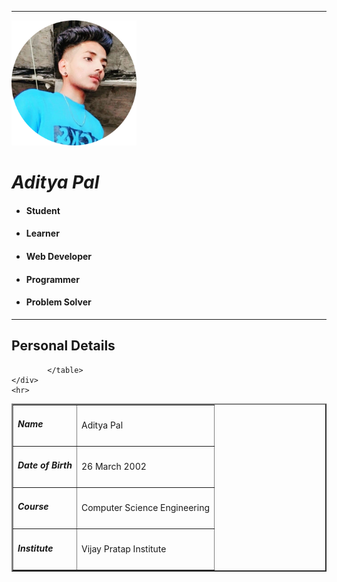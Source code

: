  </div>
    <hr id="hr1">
    <div class="shortProfile">
            <img id="profilePic" src="aditya.png" width="200px" alt="Aditya's Profile Photo">
            <h1><em>Aditya Pal</em></h1>
            <ul>
            <li><h4>Student</h4></li>
            <li><h4>Learner</h4></li>
            <li><h4>Web Developer</h4></li>
            <li><h4>Programmer</h4></li>
            <li><h4>Problem Solver</h4></li>
            </ul>
    </div>
    <hr>
    <div class="personalDetails">
            <h2>Personal Details</h2>
            <table  border="2px" cellspacing="15">
                    <tr>
                            <td>
                                    <h5>Name</h5>
                            </td>
                            <td>
                                    <p>Aditya Pal</p6>
                            </td>
                    </tr>
                    <tr>
                            <td>
                                    <h5>Date of Birth</h5>
                            </td>
                            <td>
                                    <p>26 March 2002</p>
                            </td>
                    </tr>
                    <tr>
                            <td>
                                    <h5>Course</h5>
                            </td>
                            <td>
                                    <p> Computer Science Engineering</p>
                            </td>
                    </tr>
                    <tr>
                            <td>
                                    <h5>Institute</h5>
                            </td>
                            <td>
                                    <p>Vijay Pratap Institute</p>
                            </td>
                    </tr>
                   
                    
            </table>
    </div>
    <hr>
